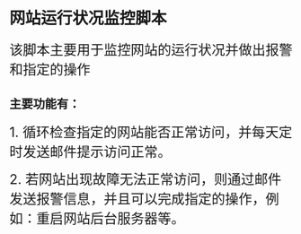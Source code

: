 # 网站运行状况监控脚本

<font size=5>该脚本主要用于监控网站的运行状况并做出报警和指定的操作</font>

## 主要功能有：

<font size=5>1. 循环检查指定的网站能否正常访问，并每天定时发送邮件提示访问正常。</font>

<font size=5>2. 若网站出现故障无法正常访问，则通过邮件发送报警信息，并且可以完成指定的操作，例如：重启网站后台服务器等。</font>